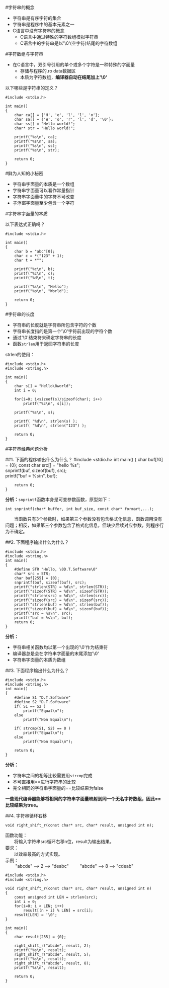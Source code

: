 #字符串的概念
* 字符串是有序字符的集合
* 字符串是程序中的基本元素之一
* C语言中没有字符串的概念
	* C语言中通过特殊的字符数组模拟字符串
	* C语言中的字符串是以'\0'(空字符)结尾的字符数组

#字符数组与字符串
* 在C语言中，双引号引用的单个或多个字符是一种特殊的字面量
	* 存储与程序的.ro data数据区
	* 本质为字符数组，__编译器自动在结尾加上'\0'__
	
以下哪些是字符串的定义？

	#include <stdio.h>
	
	int main()
	{
	    char ca[] = {'H', 'e', 'l', 'l', 'o'};
	    char sa[] = {'W', 'o', 'r', 'l', 'd', '\0'};
	    char ss[] = "Hello world!";
	    char* str = "Hello world!";
	    
	    printf("%s\n", ca);
	    printf("%s\n", sa);
	    printf("%s\n", ss);
	    printf("%s\n", str);
	    
	    return 0;
	}

#鲜为人知的小秘密
* 字符串字面量的本质是一个数组
* 字符串字面量可以看作常量指针
* 字符串字面量中的字符不可改变
* 子浮窗字面量至少包含一个字符

#字符串字面量的本质

以下表达式正确吗？

	#include <stdio.h>
	
	int main()
	{
	    char b = "abc"[0];
	    char c = *("123" + 1);
	    char t = *"";
	    
	    printf("%c\n", b);
	    printf("%c\n", c);
	    printf("%d\n", t);
	    
	    printf("%s\n", "Hello");
	    printf("%p\n", "World");
	    
	    return 0;
	}

#字符串的长度
* 字符串的长度就是字符串所包含字符的个数
* 字符串长度指的是第一个'\0'字符前出现的字符个数
* 通过'\0'结束符来确定字符串的长度
* 函数`strlen`用于返回字符串的长度
	
strlen的使用：
	
	#include <stdio.h>
	#include <string.h>
	
	int main()
	{
	    char s[] = "Hello\0world";
	    int i = 0;
	    
	    for(i=0; i<sizeof(s)/sizeof(char); i++)
	        printf("%c\n", s[i]);
	    
	    printf("%s\n", s);
	
	    printf( "%d\n", strlen(s) );
	    printf( "%d\n", strlen("123") );
	 	    
	    return 0;
	}

#字符串经典问题分析

##1. 下面的程序输出什么为什么？
	#include <stdio.h>
	int main()
	{
	    char buf[10] = {0};
	    const char src[] = "hello %s";	    
	    snprintf(buf, sizeof(buf), src);   
	    printf("buf = %s\n", buf);
	    
	    return 0;
	}
__分析：__`snprintf`函数本身是可变参数函数，原型如下：

	int snprintf(char* buffer, int buf_size, const char* formart,...);
&emsp;&emsp;当函数只有3个参数时，如果第三个参数没有包含格式化信息，函数调用没有问题；相反，如果第三个参数包含了格式化信息，但缺少后续对应参数，则程序行为不确定。

##2. 下面程序输出什么为什么？

	#include <stdio.h>
	#include <string.h>	
	int main()
	{
	    #define STR "Hello, \0D.T.Software\0"	    
	    char* src = STR;
	    char buf[255] = {0};	    
	    snprintf(buf, sizeof(buf), src);	    
	    printf("strlen(STR) = %d\n", strlen(STR));
	    printf("sizeof(STR) = %d\n", sizeof(STR));	    
	    printf("strlen(src) = %d\n", strlen(src));
	    printf("sizeof(src) = %d\n", sizeof(src));	    
	    printf("strlen(buf) = %d\n", strlen(buf));
	    printf("sizeof(buf) = %d\n", sizeof(buf));	    
	    printf("src = %s\n", src);
	    printf("buf = %s\n", buf);	    
	    return 0;
	}


__分析：__

* 字符串相关函数均以第一个出现的'\0'作为结束符
* 编译器总是会在字符串字面量的末尾添加'\0'
* 字符串字面量的本质为数组

##3. 下面程序输出什么为什么？

	#include <stdio.h>
	#include <string.h>	
	int main()
	{
	    #define S1 "D.T.Software"
	    #define S2 "D.T.Software"
	    if( S1 == S2 )
	        printf("Equal\n");
	    else
	        printf("Non Equal\n");
	    
	    if( strcmp(S1, S2) == 0 )
	        printf("Equal\n");
	    else
	        printf("Non Equal\n");
	    
	    return 0;
	}

__分析：__

* 字符串之间的相等比较需要用`strcmp`完成
* 不可直接用==进行字符串的比较
* 完全相同的字符串字面量的==比较结果为false

__一些现代编译器能够将相同的字符串字面量映射到同一个无名字符数组，因此==比较结果为true。__

##4. 字符串循环右移

	void right_shift_r(const char* src, char* result, unsigned int n);
函数功能：  
&emsp;&emsp;将输入字符串src循环右移n位，result为输出结果。  
要求：  
&emsp;&emsp;以效率最高的方式实现。  
示例：  
&emsp;&emsp; "abcde" --> 2 --> "deabc"
&emsp;&emsp; "abcde" --> 8 --> "cdeab"

	#include <stdio.h>
	#include <string.h>
	
	void right_shift_r(const char* src, char* result, unsigned int n)
	{
	    const unsigned int LEN = strlen(src);
	    int i = 0;
	    for(i=0; i < LEN; i++)
	        result[(n + i) % LEN] = src[i];	    
	    result[LEN] = '\0';
	}
	
	int main()
	{
	    char result[255] = {0};
	    
	    right_shift_r("abcde", result, 2);	    
	    printf("%s\n", result);	    
	    right_shift_r("abcde", result, 5);	    
	    printf("%s\n", result);	    
	    right_shift_r("abcde", result, 8);	    
	    printf("%s\n", result);
	    
	    return 0;
	}
